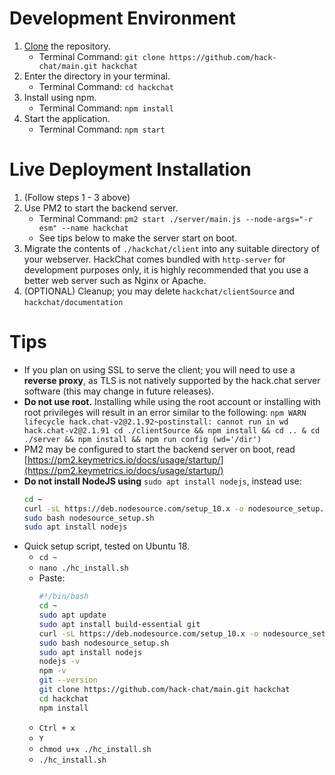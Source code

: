 # Development Environment

1. [Clone](https://help.github.com/articles/cloning-a-repository/) the repository.
    * Terminal Command: `git clone https://github.com/hack-chat/main.git hackchat`
1. Enter the directory in your terminal.
    * Terminal Command: `cd hackchat`
1. Install using npm. 
    * Terminal Command: `npm install`
1. Start the application. 
    * Terminal Command: `npm start`

# Live Deployment Installation

1. (Follow steps 1 - 3 above)
1. Use PM2 to start the backend server.
    * Terminal Command: `pm2 start ./server/main.js --node-args="-r esm" --name hackchat`
    * See tips below to make the server start on boot.
1. Migrate the contents of `./hackchat/client` into any suitable directory of your webserver. HackChat comes bundled with `http-server` for development purposes only, it is highly recommended that you use a better web server such as Nginx or Apache.
1. (OPTIONAL) Cleanup; you may delete `hackchat/clientSource` and `hackchat/documentation`

# Tips

* If you plan on using SSL to serve the client; you will need to use a **reverse proxy**, as TLS is not natively supported by the hack.chat server software (this may change in future releases).
* **Do not use root.** Installing while using the root account or installing with root privileges will result in an error similar to the following:
`npm WARN lifecycle hack.chat-v2@2.1.92~postinstall: cannot run in wd hack.chat-v2@2.1.91 cd ./clientSource && npm install && cd .. & cd ./server && npm install && npm run config (wd='/dir')`
* PM2 may be configured to start the backend server on boot, read [https://pm2.keymetrics.io/docs/usage/startup/](https://pm2.keymetrics.io/docs/usage/startup/)
* **Do not install NodeJS using** `sudo apt install nodejs`, instead use:
   ```bash
   cd ~
   curl -sL https://deb.nodesource.com/setup_10.x -o nodesource_setup.sh
   sudo bash nodesource_setup.sh
   sudo apt install nodejs
   ```
* Quick setup script, tested on Ubuntu 18. 
  * `cd ~`
  * `nano ./hc_install.sh`
  * Paste:
    ```bash
    #!/bin/bash
    cd ~
    sudo apt update
    sudo apt install build-essential git
    curl -sL https://deb.nodesource.com/setup_10.x -o nodesource_setup.sh
    sudo bash nodesource_setup.sh
    sudo apt install nodejs
    nodejs -v
    npm -v
    git --version
    git clone https://github.com/hack-chat/main.git hackchat
    cd hackchat
    npm install
    ```
  * `Ctrl + x`
  * `Y`
  * `chmod u+x ./hc_install.sh`
  * `./hc_install.sh`